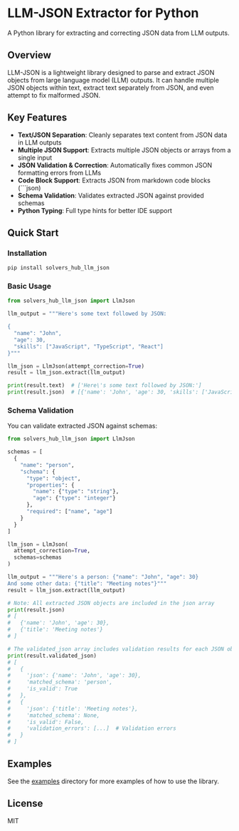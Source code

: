 # LLM-JSON Extractor for Python

A Python library for extracting and correcting JSON data from LLM outputs.

## Overview

LLM-JSON is a lightweight library designed to parse and extract JSON objects from large language model (LLM) outputs. It can handle multiple JSON objects within text, extract text separately from JSON, and even attempt to fix malformed JSON.

## Key Features

- **Text/JSON Separation**: Cleanly separates text content from JSON data in LLM outputs
- **Multiple JSON Support**: Extracts multiple JSON objects or arrays from a single input
- **JSON Validation & Correction**: Automatically fixes common JSON formatting errors from LLMs
- **Code Block Support**: Extracts JSON from markdown code blocks (```json)
- **Schema Validation**: Validates extracted JSON against provided schemas
- **Python Typing**: Full type hints for better IDE support

## Quick Start

### Installation

```bash
pip install solvers_hub_llm_json
```

### Basic Usage

```python
from solvers_hub_llm_json import LlmJson

llm_output = """Here's some text followed by JSON:

{
  "name": "John",
  "age": 30,
  "skills": ["JavaScript", "TypeScript", "React"]
}"""

llm_json = LlmJson(attempt_correction=True)
result = llm_json.extract(llm_output)

print(result.text)  # ['Here\'s some text followed by JSON:']
print(result.json)  # [{'name': 'John', 'age': 30, 'skills': ['JavaScript', 'TypeScript', 'React']}]
```

### Schema Validation

You can validate extracted JSON against schemas:

```python
from solvers_hub_llm_json import LlmJson

schemas = [
  {
    "name": "person",
    "schema": {
      "type": "object",
      "properties": {
        "name": {"type": "string"},
        "age": {"type": "integer"}
      },
      "required": ["name", "age"]
    }
  }
]

llm_json = LlmJson(
  attempt_correction=True,
  schemas=schemas
)

llm_output = """Here's a person: {"name": "John", "age": 30}
And some other data: {"title": "Meeting notes"}"""
result = llm_json.extract(llm_output)

# Note: All extracted JSON objects are included in the json array
print(result.json)
# [
#   {'name': 'John', 'age': 30},
#   {'title': 'Meeting notes'}
# ]

# The validated_json array includes validation results for each JSON object
print(result.validated_json)
# [
#   {
#     'json': {'name': 'John', 'age': 30},
#     'matched_schema': 'person',
#     'is_valid': True
#   },
#   {
#     'json': {'title': 'Meeting notes'},
#     'matched_schema': None,
#     'is_valid': False,
#     'validation_errors': [...]  # Validation errors
#   }
# ]
```

## Examples

See the [examples](examples) directory for more examples of how to use the library.

## License

MIT 